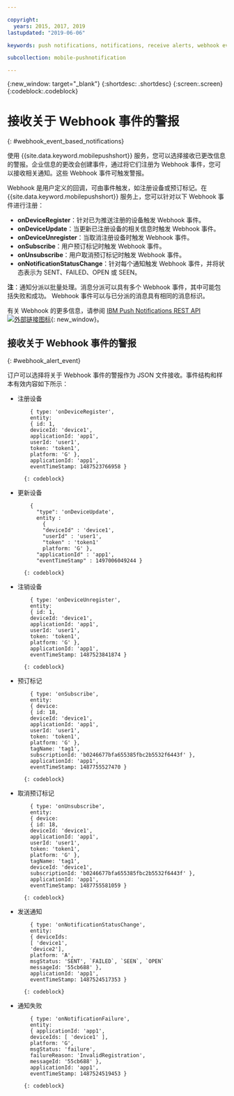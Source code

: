 ```yaml
---

copyright:
  years: 2015, 2017, 2019
lastupdated: "2019-06-06"

keywords: push notifications, notifications, receive alerts, webhook events

subcollection: mobile-pushnotification

---
```


{:new_window: target="_blank"}
{:shortdesc: .shortdesc}
{:screen:.screen}
{:codeblock:.codeblock}

# 接收关于 Webhook 事件的警报
{: #webhook_event_based_notifications}

使用 {{site.data.keyword.mobilepushshort}} 服务，您可以选择接收已更改信息的警报。企业信息的更改会创建事件，通过将它们注册为 Webhook 事件，您可以接收相关通知。这些 Webhook 事件可触发警报。 

Webhook 是用户定义的回调，可由事件触发，如注册设备或预订标记。在 {{site.data.keyword.mobilepushshort}} 服务上，您可以针对以下 Webhook 事件进行注册： 

- **onDeviceRegister**：针对已为推送注册的设备触发 Webhook 事件。
- **onDeviceUpdate**：当更新已注册设备的相关信息时触发 Webhook 事件。
- **onDeviceUnregister**：当取消注册设备时触发 Webhook 事件。 
- **onSubscribe**：用户预订标记时触发 Webhook 事件。
- **onUnsubscribe**：用户取消预订标记时触发 Webhook 事件。
- **onNotificationStatusChange**：针对每个通知触发 Webhook 事件，并将状态表示为 SENT、FAILED、OPEN 或 SEEN。


**注**：通知分派以批量处理。消息分派可以具有多个 Webhook 事件，其中可能包括失败和成功。
Webhook 事件可以与已分派的消息具有相同的消息标识。 

有关 Webhook 的更多信息，请参阅 [IBM Push Notifications REST API ![外部链接图标](../../icons/launch-glyph.svg "外部链接图标")](https://cloud.ibm.com/apidocs/push-notifications){: new_window}。

## 接收关于 Webhook 事件的警报
{: #webhook_alert_event}

订户可以选择将关于 Webhook 事件的警报作为 JSON 文件接收。事件结构和样本有效内容如下所示：

- 注册设备
	```
		{ type: 'onDeviceRegister',
		entity:
		{ id: 1,
		deviceId: 'device1',
		applicationId: 'app1',
		userId: 'user1',
		token: 'token1',
		platform: 'G' },
		applicationId: 'app1',
		eventTimeStamp: 1487523766958 }
	```
		{: codeblock}

- 更新设备

	```
		{
		  "type": 'onDeviceUpdate',
		  entity : 
			{
		    "deviceId" : 'device1',
		    "userId" : 'user1',
		    "token" : 'token1'
		  	platform: 'G' },
		  "applicationId" : 'app1',
		  "eventTimeStamp" : 1497006049244 }
	```
		{: codeblock}

- 注销设备
	```
		{ type: 'onDeviceUnregister',
		entity:
		{ id: 1,
		deviceId: 'device1',
		applicationId: 'app1',
		userId: 'user1',
		token: 'token1',
		platform: 'G' },
		applicationId: 'app1',
		eventTimeStamp: 1487523841874 }
	```
		{: codeblock}

- 预订标记
	```
		{ type: 'onSubscribe',
		entity:
		{ device:
		{ id: 18,
		deviceId: 'device1',
		applicationId: 'app1',
		userId: 'user1',
		token: 'token1',
		platform: 'G' },
		tagName: 'tag1',
		subscriptionId: 'b0246677bfa655385fbc2b5532f6443f' },
		applicationId: 'app1',
		eventTimeStamp: 1487755527470 }
	```
		{: codeblock}

- 取消预订标记
	```
		{ type: 'onUnsubscribe',
		entity:
		{ device:
		{ id: 18,
		deviceId: 'device1',
		applicationId: 'app1',
		userId: 'user1',
		token: 'token1',
		platform: 'G' },
		tagName: 'tag1',
		deviceId: 'device1',
		subscriptionId: 'b0246677bfa655385fbc2b5532f6443f' },
		applicationId: 'app1',
		eventTimeStamp: 1487755581059 }
	```
		{: codeblock}

- 发送通知
	```
		{ type: 'onNotificationStatusChange',
		entity:
		{ deviceIds:
		[ 'device1',
		'device2'],
		platform: 'A',
		msgStatus: 'SENT', `FAILED`, `SEEN`, `OPEN`
		messageId: '55cb688' },
		applicationId: 'app1',
		eventTimeStamp: 1487524517353 }
	```
		{: codeblock}

- 通知失败
	```
		{ type: 'onNotificationFailure',
		entity:
		{ applicationId: 'app1',
		deviceIds: [ 'device1' ],
		platform: 'G',
		msgStatus: 'failure',
		failureReason: 'InvalidRegistration',
		messageId: '55cb688' },
		applicationId: 'app1',
		eventTimeStamp: 1487524519453 }
	```
		{: codeblock}

